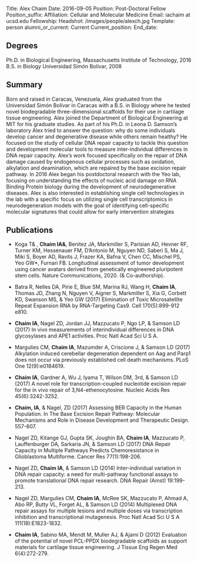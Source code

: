 Title: Alex Chaim
Date: 2016-09-05
Position: Post-Doctoral Fellow
Position_suffix: 
Affiliation: Cellular and Molecular Medicine
Email: iachaim at ucsd.edu 
Fellowship: 
Headshot: /images/people/alexch.jpg
Template: person
alumni_or_current: Current
Current_position: 
End_date: 

## Degrees
Ph.D. in Biological Engineering, Massachusetts Institute of Technology, 2016<br>
B.S. in Biology Universidad Simón Bolívar, 2008<br>

## Summary

Born and raised in Caracas, Venezuela, Alex graduated from the Universidad Simón Bolívar in Caracas with a B.S. in Biology where he tested novel biodegradable three-dimensional scaffolds for their use in cartilage tissue engineering. Alex joined the Department of Biological Engineering at MIT for his graduate studies. As part of his Ph.D. in Leona D. Samson’s laboratory Alex tried to answer the question: why do some individuals develop cancer and degenerative disease while others remain healthy? He focused on the study of cellular DNA repair capacity to tackle this question and development molecular tools to measure inter-individual differences in DNA repair capacity. Alex’s work focused specifically on the repair of DNA damage caused by endogenous cellular processes such as oxidation, alkylation and deamination, which are repaired by the base excision repair pathway. In 2016 Alex began his postdoctoral research with the Yeo lab, focusing on understanding the effects of nucleic acid damage on RNA Binding Protein biology during the development of neurodegenerative diseases. Alex is also interested in establishing single cell technologies in the lab with a specific focus on utilizing single cell transcriptomics in neurodegeneration models with the goal of identifying cell-specific molecular signatures that could allow for early intervention strategies

## Publications

* Koga T& , **Chaim IA&**, Benitez JA, Markmiller S, Parisian AD, Hevner RF, Turner KM, Hessenauer FM, D’Antonio M, Nguyen ND, Saberi S, Ma J, Miki S, Boyer AD, Ravits J, Frazer KA, Bafna V, Chen CC, Mischel PS, Yeo GW*, Furnari FB. Longitudinal assessment of tumor development using cancer avatars derived from genetically engineered pluripotent stem cells. Nature Communications, 2020. (& Co-authorship). 

* Batra R, Nelles DA, Pirie E, Blue SM, Marina RJ, Wang H, **Chaim IA**, Thomas JD, Zhang N, Nguyen V, Aigner S, Markmiller S, Xia G, Corbett KD, Swanson MS, & Yeo GW (2017) Elimination of Toxic Microsatellite Repeat Expansion RNA by RNA-Targeting Cas9. Cell 170(5):899-912 e810.

* **Chaim IA**, Nagel ZD, Jordan JJ, Mazzucato P, Ngo LP, & Samson LD (2017) In vivo measurements of interindividual differences in DNA glycosylases and APE1 activities. Proc Natl Acad Sci U S A.

* Margulies CM, **Chaim IA**, Mazumder A, Criscione J, & Samson LD (2017) Alkylation induced cerebellar degeneration dependent on Aag and Parp1 does not occur via previously established cell death mechanisms. PLoS One 12(9):e0184619.

* **Chaim IA**, Gardner A, Wu J, Iyama T, Wilson DM, 3rd, & Samson LD (2017) A novel role for transcription-coupled nucleotide excision repair for the in vivo repair of 3,N4-ethenocytosine. Nucleic Acids Res 45(6):3242-3252.

* **Chaim, IA**, & Nagel, ZD (2017) Assessing BER Capacity in the Human Population. In The Base Excision Repair Pathway: Molecular Mechanisms and Role in Disease Development and Therapeutic Design. 557-607.

* Nagel ZD, Kitange GJ, Gupta SK, Joughin BA, **Chaim IA**, Mazzucato P, Lauffenburger DA, Sarkaria JN, & Samson LD (2017) DNA Repair Capacity in Multiple Pathways Predicts Chemoresistance in Glioblastoma Multiforme. Cancer Res 77(1):198-206.

* Nagel ZD, **Chaim IA**, & Samson LD (2014) Inter-individual variation in DNA repair capacity: a need for multi-pathway functional assays to promote translational DNA repair research. DNA Repair (Amst) 19:199-213.

* Nagel ZD, Margulies CM, **Chaim IA**, McRee SK, Mazzucato P, Ahmad A, Abo RP, Butty VL, Forget AL, & Samson LD (2014) Multiplexed DNA repair assays for multiple lesions and multiple doses via transcription inhibition and transcriptional mutagenesis. Proc Natl Acad Sci U S A 111(18):E1823-1832.

* **Chaim IA**, Sabino MA, Mendt M, Muller AJ, & Ajami D (2012) Evaluation of the potential of novel PCL-PPDX biodegradable scaffolds as support materials for cartilage tissue engineering. J Tissue Eng Regen Med 6(4):272-279.

